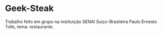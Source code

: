 # Geek-Steak
Trabalho feito em grupo na instituição SENAI Suíço-Brasileira Paulo Ernesto Tolle, tema: restaurante.
